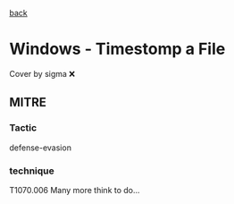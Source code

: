[back](../index.md)
# Windows - Timestomp a File
Cover by sigma :x: 
## MITRE
### Tactic
defense-evasion
### technique
T1070.006
Many more think to do...